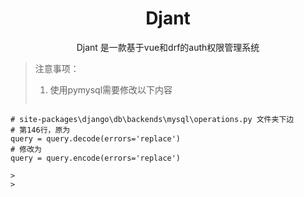  <center>  <h1>
      Djant
     </h1> </center>  

<center> Djant 是一款基于vue和drf的auth权限管理系统 </center>


> 注意事项：
> 1. 使用pymysql需要修改以下内容
> ```python
    # site-packages\django\db\backends\mysql\operations.py 文件夹下边
    # 第146行，原为
    query = query.decode(errors='replace')
    # 修改为
    query = query.encode(errors='replace')
```
>
>
